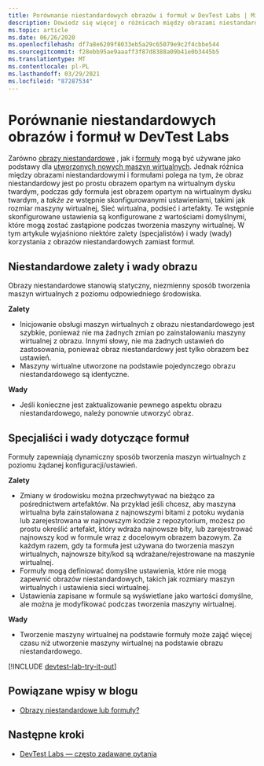 ```yaml
---
title: Porównanie niestandardowych obrazów i formuł w DevTest Labs | Microsoft Docs
description: Dowiedz się więcej o różnicach między obrazami niestandardowymi i formułami w formie baz maszyn wirtualnych, aby określić, który z nich najlepiej odpowiada Twojemu środowisku.
ms.topic: article
ms.date: 06/26/2020
ms.openlocfilehash: df7a8e6209f8033eb5a29c65079e9c2f4cbbe544
ms.sourcegitcommit: f28ebb95ae9aaaff3f87d8388a09b41e0b3445b5
ms.translationtype: MT
ms.contentlocale: pl-PL
ms.lasthandoff: 03/29/2021
ms.locfileid: "87287534"
---
```

# <a name="comparing-custom-images-and-formulas-in-devtest-labs"></a>Porównanie niestandardowych obrazów i formuł w DevTest Labs
Zarówno [obrazy niestandardowe](devtest-lab-create-template.md) , jak i [formuły](devtest-lab-manage-formulas.md) mogą być używane jako podstawy dla [utworzonych nowych maszyn wirtualnych](devtest-lab-add-vm.md). Jednak różnica między obrazami niestandardowymi i formułami polega na tym, że obraz niestandardowy jest po prostu obrazem opartym na wirtualnym dysku twardym, podczas gdy formuła jest obrazem opartym na wirtualnym dysku twardym, a *także ze* wstępnie skonfigurowanymi ustawieniami, takimi jak rozmiar maszyny wirtualnej, Sieć wirtualna, podsieć i artefakty. Te wstępnie skonfigurowane ustawienia są konfigurowane z wartościami domyślnymi, które mogą zostać zastąpione podczas tworzenia maszyny wirtualnej. W tym artykule wyjaśniono niektóre zalety (specjalistów) i wady (wady) korzystania z obrazów niestandardowych zamiast formuł.

## <a name="custom-image-pros-and-cons"></a>Niestandardowe zalety i wady obrazu
Obrazy niestandardowe stanowią statyczny, niezmienny sposób tworzenia maszyn wirtualnych z poziomu odpowiedniego środowiska. 

**Zalety**

* Inicjowanie obsługi maszyn wirtualnych z obrazu niestandardowego jest szybkie, ponieważ nie ma żadnych zmian po zainstalowaniu maszyny wirtualnej z obrazu. Innymi słowy, nie ma żadnych ustawień do zastosowania, ponieważ obraz niestandardowy jest tylko obrazem bez ustawień. 
* Maszyny wirtualne utworzone na podstawie pojedynczego obrazu niestandardowego są identyczne.

**Wady**

* Jeśli konieczne jest zaktualizowanie pewnego aspektu obrazu niestandardowego, należy ponownie utworzyć obraz.  

## <a name="formula-pros-and-cons"></a>Specjaliści i wady dotyczące formuł
Formuły zapewniają dynamiczny sposób tworzenia maszyn wirtualnych z poziomu żądanej konfiguracji/ustawień.

**Zalety**

* Zmiany w środowisku można przechwytywać na bieżąco za pośrednictwem artefaktów. Na przykład jeśli chcesz, aby maszyna wirtualna była zainstalowana z najnowszymi bitami z potoku wydania lub zarejestrowana w najnowszym kodzie z repozytorium, możesz po prostu określić artefakt, który wdraża najnowsze bity, lub zarejestrować najnowszy kod w formule wraz z docelowym obrazem bazowym. Za każdym razem, gdy ta formuła jest używana do tworzenia maszyn wirtualnych, najnowsze bity/kod są wdrażane/rejestrowane na maszynie wirtualnej. 
* Formuły mogą definiować domyślne ustawienia, które nie mogą zapewnić obrazów niestandardowych, takich jak rozmiary maszyn wirtualnych i ustawienia sieci wirtualnej. 
* Ustawienia zapisane w formule są wyświetlane jako wartości domyślne, ale można je modyfikować podczas tworzenia maszyny wirtualnej. 

**Wady**

* Tworzenie maszyny wirtualnej na podstawie formuły może zająć więcej czasu niż utworzenie maszyny wirtualnej na podstawie obrazu niestandardowego.

[!INCLUDE [devtest-lab-try-it-out](../../includes/devtest-lab-try-it-out.md)]

## <a name="related-blog-posts"></a>Powiązane wpisy w blogu
* [Obrazy niestandardowe lub formuły?](./devtest-lab-faq.md#blog-post)

## <a name="next-steps"></a>Następne kroki
- [DevTest Labs — często zadawane pytania](devtest-lab-faq.md)
